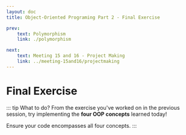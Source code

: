 ```yaml
---
layout: doc
title: Object-Oriented Programing Part 2 - Final Exercise

prev:
    text: Polymorphism
    link: ./polymorphism

next:
    text: Meeting 15 and 16 - Project Making
    link: ../meeting-15and16/projectmaking
---
```


# Final Exercise

::: tip What to do?
From the exercise you've worked on in the previous session, try implementing the __four OOP concepts__ learned today!  
  
Ensure your code encompasses all four concepts.
:::
